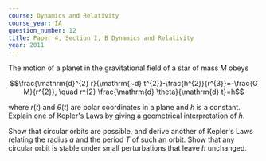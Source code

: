```yaml
---
course: Dynamics and Relativity
course_year: IA
question_number: 12
title: Paper 4, Section I, B Dynamics and Relativity
year: 2011
---
```




The motion of a planet in the gravitational field of a star of mass $M$ obeys

$$\frac{\mathrm{d}^{2} r}{\mathrm{~d} t^{2}}-\frac{h^{2}}{r^{3}}=-\frac{G M}{r^{2}}, \quad r^{2} \frac{\mathrm{d} \theta}{\mathrm{d} t}=h$$

where $r(t)$ and $\theta(t)$ are polar coordinates in a plane and $h$ is a constant. Explain one of Kepler's Laws by giving a geometrical interpretation of $h$.

Show that circular orbits are possible, and derive another of Kepler's Laws relating the radius $a$ and the period $T$ of such an orbit. Show that any circular orbit is stable under small perturbations that leave $h$ unchanged.